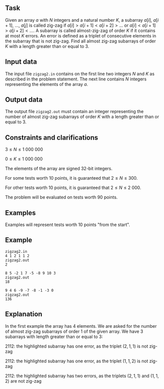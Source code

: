 ## Task

Given an array $a$ with $N$ integers and a natural number $K$, a subarray $a[i]$, $a[i+1]$, $\dots$, $a[j]$ is called zig-zag if $a[i] > a[i+1] < a[i+2] > \dots$ or $a[i] < a[i+1] > a[i+2] < \dots$. A subarray is called almost-zig-zag of order $K$ if it contains at most $K$ errors. An error is defined as a triplet of consecutive elements in the subarray that is not zig-zag. Find all almost zig-zag subarrays of order $K$ with a length greater than or equal to 3.

## Input data

The input file `zigzag2.in` contains on the first line two integers $N$ and $K$ as described in the problem statement. The next line contains $N$ integers representing the elements of the array $a$.

## Output data

The output file `zigzag2.out` must contain an integer representing the number of almost zig-zag subarrays of order $K$ with a length greater than or equal to 3.

## Constraints and clarifications

$3 \leq N \leq 1\ 000\ 000$

$0 \leq K \leq 1\ 000\ 000$

The elements of the array are signed 32-bit integers.

For some tests worth $10$ points, it is guaranteed that $2 \leq N \leq 300$.

For other tests worth $10$ points, it is guaranteed that $2 \leq N \leq 2\ 000$.

The problem will be evaluated on tests worth $90$ points.

## Examples

Examples will represent tests worth $10$ points "from the start".

## Example

`zigzag2.in`\
`4 1 2 1 1 2`\
`zigzag2.out`\
`2`


`8 5 -2 1 7 -5 -8 9 10 3`\
`zigzag2.out`\
`18`

`9 4 6 -9 -7 -8 -1 -3 0`\
`zigzag2.out`\
`136`

## Explanation

In the first example the array has $4$ elements. We are asked for the number of almost zig-zag subarrays of order $1$ of the given array. We have $3$ subarrays with length greater than or equal to $3$:

$2 1 1 2$: the highlighted subarray has one error, as the triplet $(2,1,1)$ is not zig-zag

$2 1 1 2$: the highlighted subarray has one error, as the triplet $(1,1,2)$ is not zig-zag

$2 1 1 2$: the highlighted subarray has two errors, as the triplets $(2,1,1)$ and $(1,1,2)$ are not zig-zag